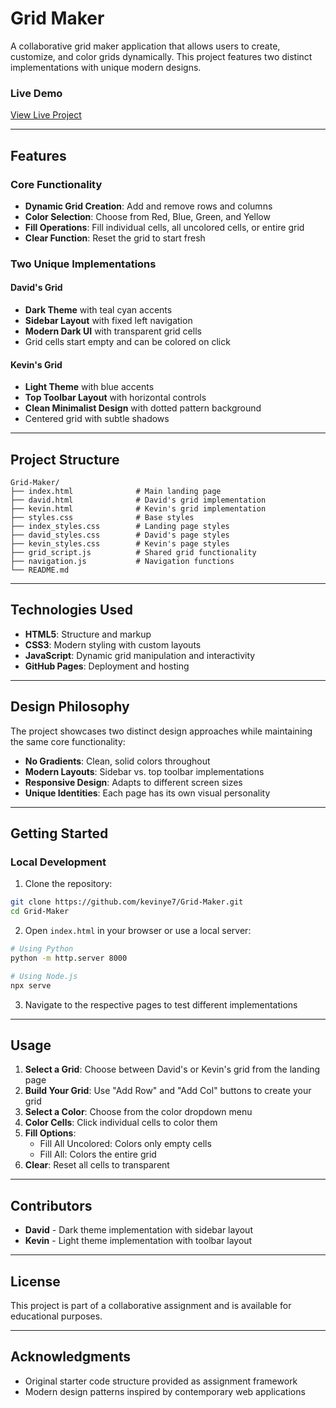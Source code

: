 # Grid Maker

A collaborative grid maker application that allows users to create, customize, and color grids dynamically. This project features two distinct implementations with unique modern designs.

### Live Demo
[View Live Project](https://kevinye7.github.io/Grid-Maker/index.html)

---

## Features

### Core Functionality
- **Dynamic Grid Creation**: Add and remove rows and columns
- **Color Selection**: Choose from Red, Blue, Green, and Yellow
- **Fill Operations**: Fill individual cells, all uncolored cells, or entire grid
- **Clear Function**: Reset the grid to start fresh

### Two Unique Implementations

#### David's Grid
- **Dark Theme** with teal cyan accents
- **Sidebar Layout** with fixed left navigation
- **Modern Dark UI** with transparent grid cells
- Grid cells start empty and can be colored on click

#### Kevin's Grid  
- **Light Theme** with blue accents
- **Top Toolbar Layout** with horizontal controls
- **Clean Minimalist Design** with dotted pattern background
- Centered grid with subtle shadows

---

## Project Structure

```
Grid-Maker/
├── index.html              # Main landing page
├── david.html              # David's grid implementation
├── kevin.html              # Kevin's grid implementation
├── styles.css              # Base styles
├── index_styles.css        # Landing page styles
├── david_styles.css        # David's page styles
├── kevin_styles.css        # Kevin's page styles
├── grid_script.js          # Shared grid functionality
├── navigation.js           # Navigation functions
└── README.md
```

---

## Technologies Used

- **HTML5**: Structure and markup
- **CSS3**: Modern styling with custom layouts
- **JavaScript**: Dynamic grid manipulation and interactivity
- **GitHub Pages**: Deployment and hosting

---

## Design Philosophy

The project showcases two distinct design approaches while maintaining the same core functionality:

- **No Gradients**: Clean, solid colors throughout
- **Modern Layouts**: Sidebar vs. top toolbar implementations
- **Responsive Design**: Adapts to different screen sizes
- **Unique Identities**: Each page has its own visual personality

---

## Getting Started

### Local Development

1. Clone the repository:
```bash
git clone https://github.com/kevinye7/Grid-Maker.git
cd Grid-Maker
```

2. Open `index.html` in your browser or use a local server:
```bash
# Using Python
python -m http.server 8000

# Using Node.js
npx serve
```

3. Navigate to the respective pages to test different implementations

---

## Usage

1. **Select a Grid**: Choose between David's or Kevin's grid from the landing page
2. **Build Your Grid**: Use "Add Row" and "Add Col" buttons to create your grid
3. **Select a Color**: Choose from the color dropdown menu
4. **Color Cells**: Click individual cells to color them
5. **Fill Options**: 
   - Fill All Uncolored: Colors only empty cells
   - Fill All: Colors the entire grid
6. **Clear**: Reset all cells to transparent

---

## Contributors

- **David** - Dark theme implementation with sidebar layout
- **Kevin** - Light theme implementation with toolbar layout

---

## License

This project is part of a collaborative assignment and is available for educational purposes.

---

## Acknowledgments

- Original starter code structure provided as assignment framework
- Modern design patterns inspired by contemporary web applications
